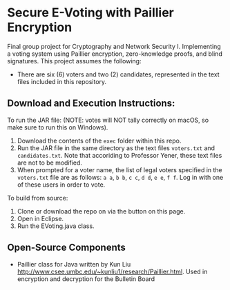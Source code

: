 # Secure E-Voting with Paillier Encryption

Final group project for Cryptography and Network Security I. Implementing a voting system using Paillier encryption, zero-knowledge proofs, and blind signatures. This project assumes the following:

* There are six (6) voters and two (2) candidates, represented in the text files included in this repository.

Download and Execution Instructions:
------------------------------------

To run the JAR file: (NOTE: votes will NOT tally correctly on macOS, so make sure to run this on Windows).

1. Download the contents of the ```exec``` folder within this repo.
2. Run the JAR file in the same directory as the text files ```voters.txt``` and ```candidates.txt```. Note that accoriding to Professor Yener, these text files are not to be modified.
3. When prompted for a voter name, the list of legal voters specified in the ```voters.txt``` file are as follows: ```a a```, ```b b```, ```c c```, ```d d```, ```e e```, ```f f```. Log in with one of these users in order to vote.

To build from source:

1. Clone or download the repo on via the button on this page.
2. Open in Eclipse.
3. Run the EVoting.java class.


Open-Source Components
----------------------

* Paillier class for Java written by Kun Liu <http://www.csee.umbc.edu/~kunliu1/research/Paillier.html>. Used in encryption and decryption for the Bulletin Board 